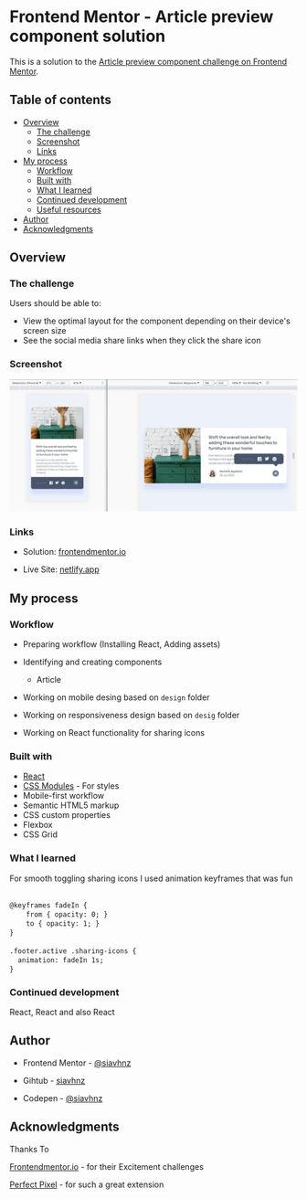 # Frontend Mentor - Article preview component solution

This is a solution to the [Article preview component challenge on Frontend Mentor](https://www.frontendmentor.io/challenges/article-preview-component-dYBN_pYFT).

## Table of contents

- [Overview](#overview)
  - [The challenge](#the-challenge)
  - [Screenshot](#screenshot)
  - [Links](#links)
- [My process](#my-process)
  - [Workflow](#workflow)
  - [Built with](#built-with)
  - [What I learned](#what-i-learned)
  - [Continued development](#continued-development)
  - [Useful resources](#useful-resources)
- [Author](#author)
- [Acknowledgments](#acknowledgments)

## Overview

### The challenge

Users should be able to:

- View the optimal layout for the component depending on their device's screen size
- See the social media share links when they click the share icon

### Screenshot

![screenshot](./screenshot/screenshot.jpg)

### Links

- Solution: [frontendmentor.io](https://your-solution-url.com)

- Live Site: [netlify.app](https://your-live-site-url.com)

## My process

### Workflow

 - Preparing workflow (Installing React, Adding assets)

 - Identifying and creating components
    - Article

 - Working on mobile desing based on `design` folder

 - Working on responsiveness design based on `desig` folder

 - Working on React functionality for sharing icons



### Built with

- [React](https://reactjs.org/)
- [CSS Modules](https://create-react-app.dev/docs/adding-a-css-modules-stylesheet/) - For styles
- Mobile-first workflow
- Semantic HTML5 markup
- CSS custom properties
- Flexbox
- CSS Grid


### What I learned
For smooth toggling sharing icons I used animation keyframes that was fun

```

@keyframes fadeIn {
    from { opacity: 0; }
    to { opacity: 1; }
}

.footer.active .sharing-icons {
  animation: fadeIn 1s;
}

```

### Continued development

React, React and also React

## Author

- Frontend Mentor - [@siavhnz](https://www.frontendmentor.io/profile/siavhnz)

- Gihtub - [siavhnz](https://github.com/siavhnz)

- Codepen - [@siavhnz](https://codepen.io/siavhnz)

## Acknowledgments

Thanks To

[Frontendmentor.io](https://www.frontendmentor.io/challenges) - for their Excitement challenges  

[Perfect Pixel](https://chrome.google.com/webstore/detail/perfectpixel-by-welldonec/dkaagdgjmgdmbnecmcefdhjekcoceebi?hl=en) - for such a great extension

